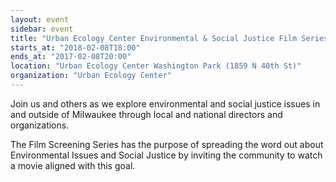```yaml
---
layout: event
sidebar: event
title: "Urban Ecology Center Environmental & Social Justice Film Series Screenings: An American Ascent"
starts_at: "2018-02-08T18:00"
ends_at: "2017-02-08T20:00"
location: "Urban Ecology Center Washington Park (1859 N 40th St)"
organization: "Urban Ecology Center"
---
```


Join us and others as we explore environmental and social justice issues in and outside of Milwaukee through local and national directors and organizations.

The Film Screening Series has the purpose of spreading the word out about Environmental Issues and Social Justice by inviting the community to watch a movie aligned with this goal. 
